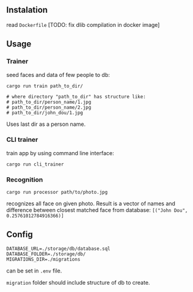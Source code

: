 ## Instalation
read `Dockerfile` [TODO: fix dlib compilation in docker image]

## Usage

### Trainer

seed faces and data of few people to db:

```
cargo run train path_to_dir/

# where directory "path_to_dir" has structure like:
# path_to_dir/person_name/1.jpg
# path_to_dir/person_name/2.jpg
# path_to_dir/john_dou/1.jpg
```
Uses last dir as a person name.

### CLI trainer
train app by using command line interface:
```
cargo run cli_trainer
```

### Recognition
```
cargo run processor path/to/photo.jpg
```
recognizes all face on given photo. Result is a vector of names and difference between closest matched face from database: `[("John Dou", 0.25761012784916366)]`

## Config

```
DATABASE_URL=./storage/db/database.sql
DATABASE_FOLDER=./storage/db/
MIGRATIONS_DIR=./migrations
```
can be set in `.env` file.

`migration` folder should include structure of db to create.


